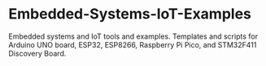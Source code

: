 # Embedded-Systems-IoT-Examples
Embedded systems and IoT tools and examples. Templates and scripts for Arduino UNO board, ESP32, ESP8266, Raspberry Pi Pico, and STM32F411 Discovery Board.
